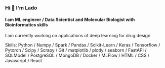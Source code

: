 ### Hi 👋 I'm Lado 
#### I am ML engineer / Data Scientist and Molecular Biologist with Bioinformatics skills

I am currently working on applications of deep learning for drug design

Skills: Python / Numpy / Spark / Pandas / Scikit-Learn / Keras / Tensorflow / Pytorch / Scipy / Scrapy / Git / matplotlib / plotly / seaborn / FastAPI / SQLModel / PostgreSQL / MongoDB / Docker / MLFlow / HTML /  CSS / Javascript / React 


<!---
VladimerKhasia/VladimerKhasia is a ✨ special ✨ repository because its `README.md` (this file) appears on your GitHub profile.
You can click the Preview link to take a look at your changes.
--->
<!-- - 👋 Hi, I’m @VladimerKhasia
- 👀 I’m interested in ...
- 🌱 I’m currently learning ...
- 💞️ I’m looking to collaborate on ...
- 📫 How to reach me ... -->
